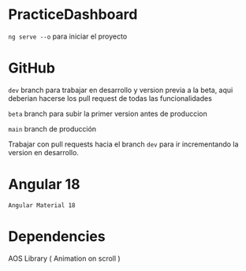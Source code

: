 # PracticeDashboard

```ng serve --o``` para iniciar el proyecto


# GitHub

```dev``` branch para trabajar en desarrollo y version previa a la beta, aqui deberian hacerse los pull request de todas las funcionalidades

```beta``` branch para subir la primer version antes de produccion

```main``` branch de producción

Trabajar con pull requests hacia el branch ```dev``` para ir incrementando la version en desarrollo.


# Angular 18

```Angular Material 18```

# Dependencies

AOS Library ( Animation on scroll )

